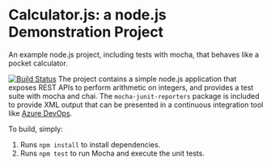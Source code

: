 Calculator.js: a node.js Demonstration Project
==============================================
An example node.js project, including tests with mocha, that behaves like
a pocket calculator.

[![Build Status](https://dev.azure.com/nileaysh0024/Agile%20Planning%20and%20Portfolio%20Management%20with%20Azure%20Boards/_apis/build/status/nileaysh-aanchaan.calculator?branchName=master)](https://dev.azure.com/nileaysh0024/Agile%20Planning%20and%20Portfolio%20Management%20with%20Azure%20Boards/_build/latest?definitionId=7&branchName=master)
The project contains a simple node.js application that exposes REST APIs
to perform arithmetic on integers, and provides a test suite with mocha
and chai.  The `mocha-junit-reporters` package is included to provide XML
output that can be presented in a continuous integration tool like
[Azure DevOps](https://azure.com/devops).

To build, simply:

1. Runs `npm install` to install dependencies.
2. Runs `npm test` to run Mocha and execute the unit tests.

